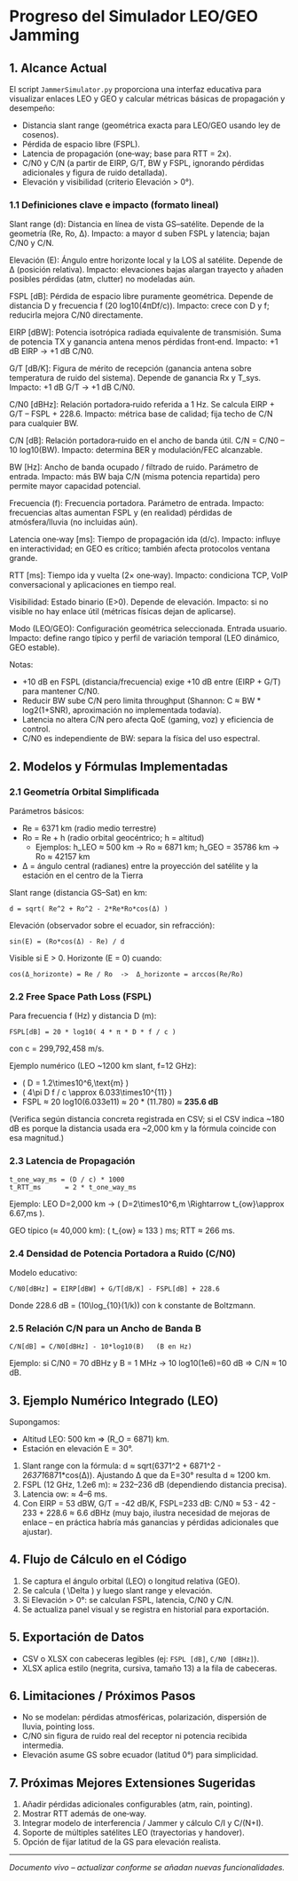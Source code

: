 # Progreso del Simulador LEO/GEO Jamming

## 1. Alcance Actual

El script `JammerSimulator.py` proporciona una interfaz educativa para visualizar enlaces LEO y GEO y calcular métricas básicas de propagación y desempeño:

- Distancia slant range (geométrica exacta para LEO/GEO usando ley de cosenos).
- Pérdida de espacio libre (FSPL).
- Latencia de propagación (one‑way; base para RTT = 2x).
- C/N0 y C/N (a partir de EIRP, G/T, BW y FSPL, ignorando pérdidas adicionales y figura de ruido detallada).
- Elevación y visibilidad (criterio Elevación > 0°).

### 1.1 Definiciones clave e impacto (formato lineal)

Slant range (d): Distancia en línea de vista GS–satélite. Depende de la geometría (Re, Ro, Δ). Impacto: a mayor d suben FSPL y latencia; bajan C/N0 y C/N.

Elevación (E): Ángulo entre horizonte local y la LOS al satélite. Depende de Δ (posición relativa). Impacto: elevaciones bajas alargan trayecto y añaden posibles pérdidas (atm, clutter) no modeladas aún.

FSPL [dB]: Pérdida de espacio libre puramente geométrica. Depende de distancia D y frecuencia f (20 log10(4πDf/c)). Impacto: crece con D y f; reducirla mejora C/N0 directamente.

EIRP [dBW]: Potencia isotrópica radiada equivalente de transmisión. Suma de potencia TX y ganancia antena menos pérdidas front‑end. Impacto: +1 dB EIRP → +1 dB C/N0.

G/T [dB/K]: Figura de mérito de recepción (ganancia antena sobre temperatura de ruido del sistema). Depende de ganancia Rx y T_sys. Impacto: +1 dB G/T → +1 dB C/N0.

C/N0 [dBHz]: Relación portadora‑ruido referida a 1 Hz. Se calcula EIRP + G/T – FSPL + 228.6. Impacto: métrica base de calidad; fija techo de C/N para cualquier BW.

C/N [dB]: Relación portadora‑ruido en el ancho de banda útil. C/N = C/N0 – 10 log10(BW). Impacto: determina BER y modulación/FEC alcanzable.

BW [Hz]: Ancho de banda ocupado / filtrado de ruido. Parámetro de entrada. Impacto: más BW baja C/N (misma potencia repartida) pero permite mayor capacidad potencial.

Frecuencia (f): Frecuencia portadora. Parámetro de entrada. Impacto: frecuencias altas aumentan FSPL y (en realidad) pérdidas de atmósfera/lluvia (no incluidas aún).

Latencia one‑way [ms]: Tiempo de propagación ida (d/c). Impacto: influye en interactividad; en GEO es crítico; también afecta protocolos ventana grande.

RTT [ms]: Tiempo ida y vuelta (2× one‑way). Impacto: condiciona TCP, VoIP conversacional y aplicaciones en tiempo real.

Visibilidad: Estado binario (E>0). Depende de elevación. Impacto: si no visible no hay enlace útil (métricas físicas dejan de aplicarse).

Modo (LEO/GEO): Configuración geométrica seleccionada. Entrada usuario. Impacto: define rango típico y perfil de variación temporal (LEO dinámico, GEO estable).

Notas:
* +10 dB en FSPL (distancia/frecuencia) exige +10 dB entre (EIRP + G/T) para mantener C/N0.
* Reducir BW sube C/N pero limita throughput (Shannon: C ≈ BW * log2(1+SNR), aproximación no implementada todavía).
* Latencia no altera C/N pero afecta QoE (gaming, voz) y eficiencia de control.
* C/N0 es independiente de BW: separa la física del uso espectral.

## 2. Modelos y Fórmulas Implementadas

### 2.1 Geometría Orbital Simplificada

Parámetros básicos:
* Re = 6371 km  (radio medio terrestre)
* Ro = Re + h   (radio orbital geocéntrico; h = altitud)
   * Ejemplos: h_LEO ≈ 500 km  → Ro ≈ 6871 km;  h_GEO = 35786 km → Ro ≈ 42157 km
* Δ = ángulo central (radianes) entre la proyección del satélite y la estación en el centro de la Tierra

Slant range (distancia GS–Sat) en km:
```
d = sqrt( Re^2 + Ro^2 - 2*Re*Ro*cos(Δ) )
```

Elevación (observador sobre el ecuador, sin refracción):
```
sin(E) = (Ro*cos(Δ) - Re) / d
```
Visible si E > 0. Horizonte (E = 0) cuando:
```
cos(Δ_horizonte) = Re / Ro  ->  Δ_horizonte = arccos(Re/Ro)
```

### 2.2 Free Space Path Loss (FSPL)

Para frecuencia f (Hz) y distancia D (m):
```
FSPL[dB] = 20 * log10( 4 * π * D * f / c )
```
con c = 299,792,458 m/s.

Ejemplo numérico (LEO ~1200 km slant, f=12 GHz):
- \( D = 1.2\times10^6\,\text{m} \)
- \( 4\pi D f / c \approx 6.033\times10^{11} \)
- FSPL ≈ 20 log10(6.033e11) ≈ 20 * (11.780) ≈ **235.6 dB**

(Verifica según distancia concreta registrada en CSV; si el CSV indica ~180 dB es porque la distancia usada era ~2,000 km y la fórmula coincide con esa magnitud.)

### 2.3 Latencia de Propagación
```
t_one_way_ms = (D / c) * 1000
t_RTT_ms      = 2 * t_one_way_ms
```
Ejemplo: LEO D=2,000 km → \( D=2\times10^6\,m \Rightarrow t_{ow}\approx 6.67\,ms \).

GEO típico (≈ 40,000 km): \( t_{ow} ≈ 133 \) ms; RTT ≈ 266 ms.

### 2.4 Densidad de Potencia Portadora a Ruido (C/N0)

Modelo educativo:
```
C/N0[dBHz] = EIRP[dBW] + G/T[dB/K] - FSPL[dB] + 228.6
```
Donde 228.6 dB = \(10\log_{10}(1/k)\) con k constante de Boltzmann.

### 2.5 Relación C/N para un Ancho de Banda B
```
C/N[dB] = C/N0[dBHz] - 10*log10(B)   (B en Hz)
```
Ejemplo: si C/N0 = 70 dBHz y B = 1 MHz → 10 log10(1e6)=60 dB ⇒ C/N ≈ 10 dB.

## 3. Ejemplo Numérico Integrado (LEO)
Supongamos:
- Altitud LEO: 500 km ⇒ \(R_O = 6871\) km.
- Estación en elevación E = 30°.

1. Slant range con la fórmula:
   d ≈ sqrt(6371^2 + 6871^2 - 2*6371*6871*cos(Δ)). Ajustando Δ que da E=30° resulta d ≈ 1200 km.
2. FSPL (12 GHz, 1.2e6 m): ≈ 232–236 dB (dependiendo distancia precisa).
3. Latencia ow: ≈ 4–6 ms.
4. Con EIRP = 53 dBW, G/T = -42 dB/K, FSPL=233 dB: C/N0 ≈ 53 - 42 - 233 + 228.6 ≈ 6.6 dBHz (muy bajo, ilustra necesidad de mejoras de enlace – en práctica habría más ganancias y pérdidas adicionales que ajustar).

## 4. Flujo de Cálculo en el Código
1. Se captura el ángulo orbital (LEO) o longitud relativa (GEO).
2. Se calcula \( \Delta \) y luego slant range y elevación.
3. Si Elevación > 0°: se calculan FSPL, latencia, C/N0 y C/N.
4. Se actualiza panel visual y se registra en historial para exportación.

## 5. Exportación de Datos
- CSV o XLSX con cabeceras legibles (ej: `FSPL [dB]`, `C/N0 [dBHz]`).
- XLSX aplica estilo (negrita, cursiva, tamaño 13) a la fila de cabeceras.

## 6. Limitaciones / Próximos Pasos
- No se modelan: pérdidas atmosféricas, polarización, dispersión de lluvia, pointing loss.
- C/N0 sin figura de ruido real del receptor ni potencia recibida intermedia.
- Elevación asume GS sobre ecuador (latitud 0°) para simplicidad.

## 7. Próximas Mejores Extensiones Sugeridas
1. Añadir pérdidas adicionales configurables (atm, rain, pointing).
2. Mostrar RTT además de one‑way.
3. Integrar modelo de interferencia / Jammer y cálculo C/I y C/(N+I).
4. Soporte de múltiples satélites LEO (trayectorias y handover). 
5. Opción de fijar latitud de la GS para elevación realista.

---
*Documento vivo – actualizar conforme se añadan nuevas funcionalidades.*
